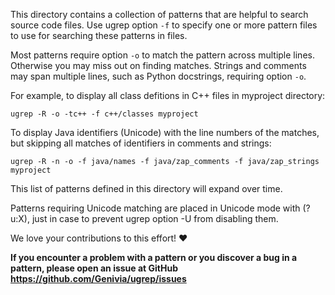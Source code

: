This directory contains a collection of patterns that are helpful to search
source code files.  Use ugrep option `-f` to specify one or more pattern files
to use for searching these patterns in files.

Most patterns require option `-o` to match the pattern across multiple lines.
Otherwise you may miss out on finding matches.  Strings and comments may span
multiple lines, such as Python docstrings, requiring option `-o`.

For example, to display all class defitions in C++ files in myproject directory:

    ugrep -R -o -tc++ -f c++/classes myproject

To display Java identifiers (Unicode) with the line numbers of the matches, but
skipping all matches of identifiers in comments and strings:

    ugrep -R -n -o -f java/names -f java/zap_comments -f java/zap_strings myproject

This list of patterns defined in this directory will expand over time.

Patterns requiring Unicode matching are placed in Unicode mode with (?u:X),
just in case to prevent ugrep option -U from disabling them.

We love your contributions to this effort! ❤️

**If you encounter a problem with a pattern or you discover a bug in a pattern,
please open an issue at GitHub https://github.com/Genivia/ugrep/issues**

